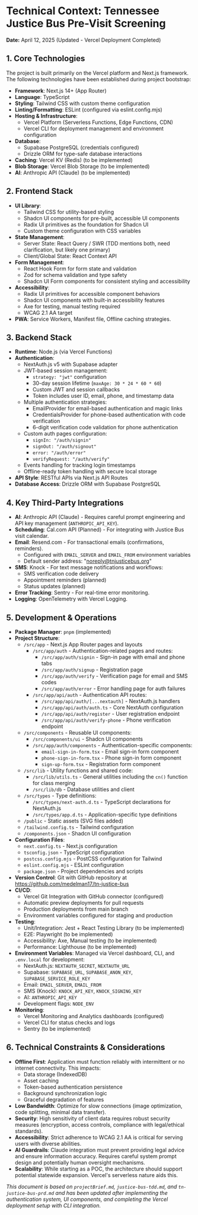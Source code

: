 # Technical Context: Tennessee Justice Bus Pre-Visit Screening

**Date:** April 12, 2025 (Updated - Vercel Deployment Completed)

## 1. Core Technologies

The project is built primarily on the Vercel platform and Next.js framework. The following technologies have been established during project bootstrap:

- **Framework**: Next.js 14+ (App Router)
- **Language**: TypeScript
- **Styling**: Tailwind CSS with custom theme configuration
- **Linting/Formatting**: ESLint (configured via eslint.config.mjs)
- **Hosting & Infrastructure**:
  - Vercel Platform (Serverless Functions, Edge Functions, CDN)
  - Vercel CLI for deployment management and environment configuration
- **Database**:
  - Supabase PostgreSQL (credentials configured)
  - Drizzle ORM for type-safe database interactions
- **Caching**: Vercel KV (Redis) (to be implemented)
- **Blob Storage**: Vercel Blob Storage (to be implemented)
- **AI**: Anthropic API (Claude) (to be implemented)

## 2. Frontend Stack

- **UI Library**:
  - Tailwind CSS for utility-based styling
  - Shadcn UI components for pre-built, accessible UI components
  - Radix UI primitives as the foundation for Shadcn UI
  - Custom theme configuration with CSS variables
- **State Management**:
  - Server State: React Query / SWR (TDD mentions both, need clarification, but likely one primary)
  - Client/Global State: React Context API
- **Form Management**:
  - React Hook Form for form state and validation
  - Zod for schema validation and type safety
  - Shadcn UI Form components for consistent styling and accessibility
- **Accessibility**:
  - Radix UI primitives for accessible component behaviors
  - Shadcn UI components with built-in accessibility features
  - Axe for testing, manual testing required
  - WCAG 2.1 AA target
- **PWA**: Service Workers, Manifest file, Offline caching strategies.

## 3. Backend Stack

- **Runtime**: Node.js (via Vercel Functions)
- **Authentication**:
  - NextAuth.js v5 with Supabase adapter
  - JWT-based session management:
    - `strategy: "jwt"` configuration
    - 30-day session lifetime (`maxAge: 30 * 24 * 60 * 60`)
    - Custom JWT and session callbacks
    - Token includes user ID, email, phone, and timestamp data
  - Multiple authentication strategies:
    - EmailProvider for email-based authentication and magic links
    - CredentialsProvider for phone-based authentication with code verification
    - 6-digit verification code validation for phone authentication
  - Custom auth pages configuration:
    - `signIn: "/auth/signin"`
    - `signOut: "/auth/signout"`
    - `error: "/auth/error"`
    - `verifyRequest: "/auth/verify"`
  - Events handling for tracking login timestamps
  - Offline-ready token handling with secure local storage
- **API Style**: RESTful APIs via Next.js API Routes
- **Database Access**: Drizzle ORM with Supabase PostgreSQL

## 4. Key Third-Party Integrations

- **AI**: Anthropic API (Claude) - Requires careful prompt engineering and API key management (`ANTHROPIC_API_KEY`).
- **Scheduling**: Cal.com API (Planned) - For integrating with Justice Bus visit calendar.
- **Email**: Resend.com - For transactional emails (confirmations, reminders).
  - Configured with `EMAIL_SERVER` and `EMAIL_FROM` environment variables
  - Default sender address: "noreply@tnjusticebus.org"
- **SMS**: Knock - For text message notifications and workflows:
  - SMS verification code delivery
  - Appointment reminders (planned)
  - Status updates (planned)
- **Error Tracking**: Sentry - For real-time error monitoring.
- **Logging**: OpenTelemetry with Vercel Logging.

## 5. Development & Operations

- **Package Manager**: `pnpm` (implemented)
- **Project Structure**:
  - `/src/app` - Next.js App Router pages and layouts
    - `/src/app/auth` - Authentication-related pages and routes:
      - `/src/app/auth/signin` - Sign-in page with email and phone tabs
      - `/src/app/auth/signup` - Registration page
      - `/src/app/auth/verify` - Verification page for email and SMS codes
      - `/src/app/auth/error` - Error handling page for auth failures
    - `/src/app/api/auth` - Authentication API routes:
      - `/src/app/api/auth/[...nextauth]` - NextAuth.js handlers
      - `/src/app/api/auth/auth.ts` - Core NextAuth configuration
      - `/src/app/api/auth/register` - User registration endpoint
      - `/src/app/api/auth/verify-phone` - Phone verification endpoint
  - `/src/components` - Reusable UI components:
    - `/src/components/ui` - Shadcn UI components
    - `/src/app/auth/components` - Authentication-specific components:
      - `email-sign-in-form.tsx` - Email sign-in form component
      - `phone-sign-in-form.tsx` - Phone sign-in form component
      - `sign-up-form.tsx` - Registration form component
  - `/src/lib` - Utility functions and shared code:
    - `/src/lib/utils.ts` - General utilities including the `cn()` function for class merging
    - `/src/lib/db` - Database utilities and client
  - `/src/types` - Type definitions:
    - `/src/types/next-auth.d.ts` - TypeScript declarations for NextAuth.js
    - `/src/types/app.d.ts` - Application-specific type definitions
  - `/public` - Static assets (SVG files added)
  - `/tailwind.config.ts` - Tailwind configuration
  - `/components.json` - Shadcn UI configuration
- **Configuration Files**:
  - `next.config.ts` - Next.js configuration
  - `tsconfig.json` - TypeScript configuration
  - `postcss.config.mjs` - PostCSS configuration for Tailwind
  - `eslint.config.mjs` - ESLint configuration
  - `package.json` - Project dependencies and scripts
- **Version Control**: Git with GitHub repository at https://github.com/medelman17/tn-justice-bus
- **CI/CD**:
  - Vercel Git Integration with GitHub connector (configured)
  - Automatic preview deployments for pull requests
  - Production deployments from main branch
  - Environment variables configured for staging and production
- **Testing**:
  - Unit/Integration: Jest + React Testing Library (to be implemented)
  - E2E: Playwright (to be implemented)
  - Accessibility: Axe, Manual testing (to be implemented)
  - Performance: Lighthouse (to be implemented)
- **Environment Variables**: Managed via Vercel dashboard, CLI, and `.env.local` for development:
  - NextAuth.js: `NEXTAUTH_SECRET`, `NEXTAUTH_URL`
  - Supabase: `SUPABASE_URL`, `SUPABASE_ANON_KEY`, `SUPABASE_SERVICE_ROLE_KEY`
  - Email: `EMAIL_SERVER`, `EMAIL_FROM`
  - SMS (Knock): `KNOCK_API_KEY`, `KNOCK_SIGNING_KEY`
  - AI: `ANTHROPIC_API_KEY`
  - Development flags: `NODE_ENV`
- **Monitoring**:
  - Vercel Monitoring and Analytics dashboards (configured)
  - Vercel CLI for status checks and logs
  - Sentry (to be implemented)

## 6. Technical Constraints & Considerations

- **Offline First**: Application must function reliably with intermittent or no internet connectivity. This impacts:
  - Data storage (IndexedDB)
  - Asset caching
  - Token-based authentication persistence
  - Background synchronization logic
  - Graceful degradation of features
- **Low Bandwidth**: Optimize for slow connections (image optimization, code splitting, minimal data transfer).
- **Security**: High sensitivity of client data requires robust security measures (encryption, access controls, compliance with legal/ethical standards).
- **Accessibility**: Strict adherence to WCAG 2.1 AA is critical for serving users with diverse abilities.
- **AI Guardrails**: Claude integration must prevent providing legal advice and ensure information accuracy. Requires careful system prompt design and potentially human oversight mechanisms.
- **Scalability**: While starting as a POC, the architecture should support potential statewide expansion. Vercel's serverless nature aids this.

_This document is based on `projectBrief.md`, `justice-bus-tdd.md`, and `tn-justice-bus-prd.md` and has been updated after implementing the authentication system, UI components, and completing the Vercel deployment setup with CLI integration._
